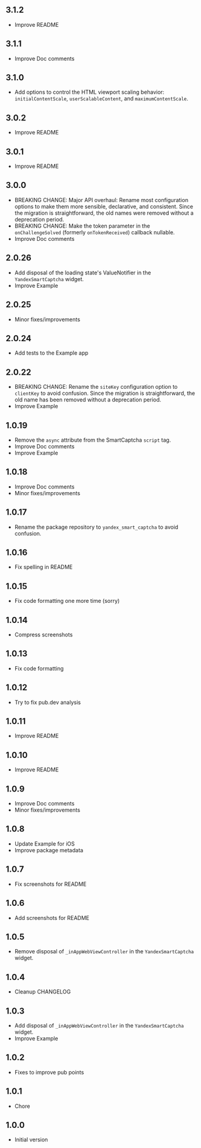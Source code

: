 ## 3.1.2
- Improve README

## 3.1.1
- Improve Doc comments

## 3.1.0
- Add options to control the HTML viewport scaling behavior: `initialContentScale`, `userScalableContent`, and `maximumContentScale`.

## 3.0.2
- Improve README

## 3.0.1
- Improve README

## 3.0.0
- BREAKING CHANGE: Major API overhaul: Rename most configuration options to make them more sensible, declarative, and consistent. Since the migration is straightforward, the old names were removed without a deprecation period.
- BREAKING CHANGE: Make the token parameter in the `onChallengeSolved` (formerly `onTokenReceived`) callback nullable.
- Improve Doc comments

## 2.0.26
- Add disposal of the loading state's ValueNotifier in the `YandexSmartCaptcha` widget.
- Improve Example

## 2.0.25
- Minor fixes/improvements

## 2.0.24
- Add tests to the Example app

## 2.0.22
- BREAKING CHANGE: Rename the `siteKey` configuration option to `clientKey` to avoid confusion. Since the migration is straightforward, the old name has been removed without a deprecation period.
- Improve Example

## 1.0.19
- Remove the `async` attribute from the SmartCaptcha `script` tag.
- Improve Doc comments
- Improve Example

## 1.0.18
- Improve Doc comments
- Minor fixes/improvements

## 1.0.17
- Rename the package repository to `yandex_smart_captcha` to avoid confusion.

## 1.0.16
- Fix spelling in README

## 1.0.15
- Fix code formatting one more time (sorry)

## 1.0.14
- Compress screenshots

## 1.0.13
- Fix code formatting

## 1.0.12
- Try to fix pub.dev analysis

## 1.0.11
- Improve README

## 1.0.10
- Improve README

## 1.0.9
- Improve Doc comments
- Minor fixes/improvements

## 1.0.8
- Update Example for iOS
- Improve package metadata

## 1.0.7
- Fix screenshots for README

## 1.0.6
- Add screenshots for README

## 1.0.5
- Remove disposal of `_inAppWebViewController` in the `YandexSmartCaptcha` widget.

## 1.0.4
- Cleanup CHANGELOG

## 1.0.3
- Add disposal of `_inAppWebViewController` in the `YandexSmartCaptcha` widget.
- Improve Example

## 1.0.2
- Fixes to improve pub points

## 1.0.1
- Chore

## 1.0.0
- Initial version
